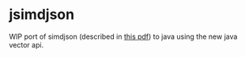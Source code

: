 # jsimdjson

WIP port of simdjson (described in [this pdf](https://arxiv.org/pdf/1902.08318.pdf)) to java using the new java vector api.
